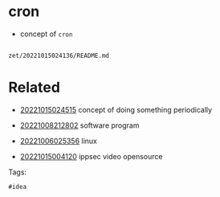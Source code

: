 # cron

- concept of `cron`

```
```

` zet/20221015024136/README.md `

# Related

- [20221015024515](/zet/20221015024515/README.md) concept of doing something periodically

- [20221008212802](/zet/20221008212802/README.md) software program

- [20221006025356](/zet/20221006025356/README.md) linux

- [20221015004120](/zet/20221015004120/README.md) ippsec video opensource

Tags:

    #idea
